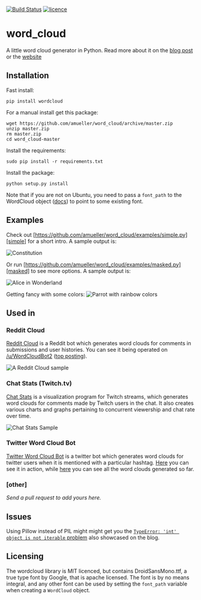[![Build Status](https://travis-ci.org/amueller/word_cloud.png)](https://travis-ci.org/amueller/word_cloud)
[![licence](http://img.shields.io/badge/licence-MIT-blue.svg?style=flat)](https://github.com/amueller/word_cloud/blob/master/LICENSE)

word_cloud
==========

A little word cloud generator in Python. Read more about it on the [blog
post][blog-post] or the [website][website]

## Installation

Fast install:

    pip install wordcloud

For a manual install get this package:

    wget https://github.com/amueller/word_cloud/archive/master.zip
    unzip master.zip
    rm master.zip
    cd word_cloud-master

Install the requirements:

    sudo pip install -r requirements.txt

Install the package:

    python setup.py install

Note that if you are not on Ubuntu, you need to pass a ``font_path`` to the WordCloud object ([docs](http://amueller.github.io/word_cloud/generated/wordcloud.WordCloud.html#wordcloud.WordCloud)) to point to
some existing font.


## Examples

Check out [https://github.com/amueller/word_cloud/examples/simple.py][simple] for a short intro. A sample output is:

![Constitution](https://github.com/amueller/word_cloud/examples/constitution.png)

Or run [https://github.com/amueller/word_cloud/examples/masked.py][masked] to see more options. A sample output is:

![Alice in Wonderland](https://github.com/amueller/word_cloud/examples/alice.png)

Getting fancy with some colors:
![Parrot with rainbow colors](https://github.com/amueller/word_cloud/examples/parrot.png)

## Used in

### Reddit Cloud

[Reddit Cloud][reddit-cloud] is a Reddit bot which generates word clouds for
comments in submissions and user histories. You can see it being operated on
[/u/WordCloudBot2][wc2] ([top posting][wc2top]).

![A Reddit Cloud sample](http://i.imgur.com/tcbZnKW.png)

### Chat Stats (Twitch.tv)

[Chat Stats][chat-stats] is a visualization program for Twitch streams,
which generates word clouds for comments made by Twitch users in the chat.
It also creates various charts and graphs pertaining to concurrent viewership
and chat rate over time.

![Chat Stats Sample](http://i.imgur.com/xBczk0x.png)

### Twitter Word Cloud Bot

[Twitter Word Cloud Bot][twitter-word-cloud-bot] is a twitter bot which generates
word clouds for twitter users when it is mentioned with a particular hashtag.
[Here][twitter-wordnuvola] you can see it in action, while [here][imgur-wordnuvola]
you can see all the word clouds generated so far.

### [other]

*Send a pull request to add yours here.*

## Issues

Using Pillow instead of PIL might might get you the [`TypeError: 'int' object is
not iterable` problem][intprob] also showcased on the blog.

[blog-post]: http://peekaboo-vision.blogspot.de/2012/11/a-wordcloud-in-python.html
[website]: http://amueller.github.io/word_cloud/
[simple]: examples/simple.py
[masked]: examples/masked.py
[reddit-cloud]: https://github.com/amueller/reddit-cloud
[wc2]: http://www.reddit.com/user/WordCloudBot2
[wc2top]: http://www.reddit.com/user/WordCloudBot2/?sort=top
[chat-stats]: https://github.com/popcorncolonel/Chat_stats
[twitter-word-cloud-bot]: https://github.com/defacto133/twitter-wordcloud-bot
[twitter-wordnuvola]: https://twitter.com/wordnuvola
[imgur-wordnuvola]: http://defacto133.imgur.com/all/
[intprob]: http://peekaboo-vision.blogspot.de/2012/11/a-wordcloud-in-python.html#bc_0_28B


## Licensing
The wordcloud library is MIT licenced, but contains DroidSansMono.ttf, a true type font by Google, that is apache licensed.
The font is by no means integral, and any other font can be used by setting the ``font_path`` variable when creating a ``WordCloud`` object.
